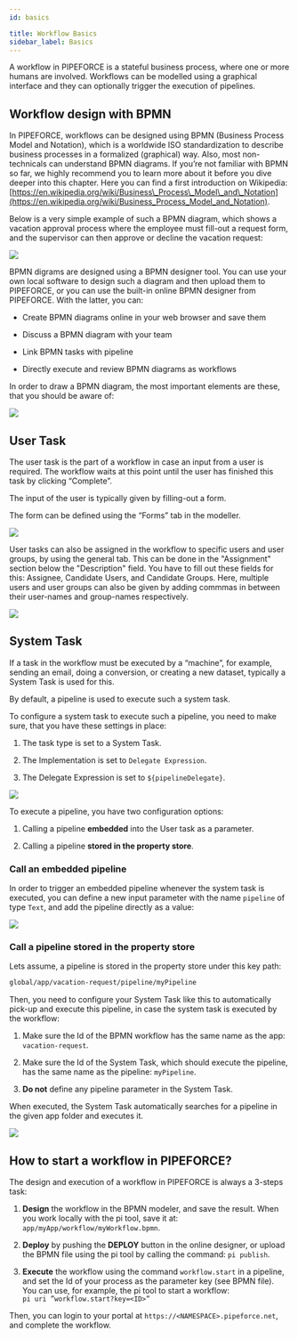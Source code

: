 ```yaml
---
id: basics

title: Workflow Basics
sidebar_label: Basics
---
```


A workflow in PIPEFORCE is a stateful business process, where one or more humans are involved. Workflows can be modelled using a graphical interface and they can optionally trigger the execution of pipelines.

## Workflow design with BPMN

In PIPEFORCE, workflows can be designed using BPMN (Business Process Model and Notation), which is a worldwide ISO standardization to describe business processes in a formalized (graphical) way. Also, most non-technicals can understand BPMN diagrams. If you’re not familiar with BPMN so far, we highly recommend you to learn more about it before you dive deeper into this chapter. Here you can find a first introduction on Wikipedia: [https://en.wikipedia.org/wiki/Business\_Process\_Model\_and\_Notation](https://en.wikipedia.org/wiki/Business_Process_Model_and_Notation).

Below is a very simple example of such a BPMN diagram, which shows a vacation approval process where the employee must fill-out a request form, and the supervisor can then approve or decline the vacation request:

![](../../img/grafik-20210712-071439.png)

BPMN digrams are designed using a BPMN designer tool. You can use your own local software to design such a diagram and then upload them to PIPEFORCE, or you can use the built-in online BPMN designer from PIPEFORCE. With the latter, you can:

*   Create BPMN diagrams online in your web browser and save them
    
*   Discuss a BPMN diagram with your team
    
*   Link BPMN tasks with pipeline
    
*   Directly execute and review BPMN diagrams as workflows
    

In order to draw a BPMN diagram, the most important elements are these, that you should be aware of:

![](../../img/grafik-20201023-111600.png)

## User Task

The user task is the part of a workflow in case an input from a user is required. The workflow waits at this point until the user has finished this task by clicking “Complete”.

The input of the user is typically given by filling-out a form.

The form can be defined using the “Forms” tab in the modeller.

![](../../img/workflow-user-task.png)

User tasks can also be assigned in the workflow to specific users and user groups, by using the general tab. This can be done in the "Assignment" section below the "Description" field. You have to fill out these fields for this: Assignee, Candidate Users, and Candidate Groups. Here, multiple users and user groups can also be given by adding commmas in between their user-names and group-names respectively. 

![](../../img/workflow-user-task-general.png)

## System Task

If a task in the workflow must be executed by a “machine”, for example, sending an email, doing a conversion, or creating a new dataset, typically a System Task is used for this.

By default, a pipeline is used to execute such a system task.

To configure a system task to execute such a pipeline, you need to make sure, that you have these settings in place:

1.  The task type is set to a System Task.
    
2.  The Implementation is set to `Delegate Expression`.
    
3.  The Delegate Expression is set to `${pipelineDelegate}`.
    

![](../../img/grafik-20201023-112937.png)

To execute a pipeline, you have two configuration options:

1.  Calling a pipeline **embedded** into the User task as a parameter.
    
2.  Calling a pipeline **stored in the property store**.
    

### Call an embedded pipeline

In order to trigger an embedded pipeline whenever the system task is executed, you can define a new input parameter with the name `pipeline` of type `Text`, and add the pipeline directly as a value:

![](../../img/send-email.png)

### Call a pipeline stored in the property store

Lets assume, a pipeline is stored in the property store under this key path:

```bash
global/app/vacation-request/pipeline/myPipeline
```

Then, you need to configure your System Task like this to automatically pick-up and execute this pipeline, in case the system task is executed by the workflow:

1.  Make sure the Id of the BPMN workflow has the same name as the app: `vacation-request`.
    
2.  Make sure the Id of the System Task, which should execute the pipeline, has the same name as the pipeline: `myPipeline`.
    
3.  **Do not** define any pipeline parameter in the System Task.
    

When executed, the System Task automatically searches for a pipeline in the given app folder and executes it.

![](../../img/validation-request.png)

## How to start a workflow in PIPEFORCE?

The design and execution of a workflow in PIPEFORCE is always a 3-steps task:

1.  **Design** the workflow in the BPMN modeler, and save the result. When you work locally with the pi tool, save it at: `app/myApp/workflow/myWorkflow.bpmn`.
    
2.  **Deploy** by pushing the **DEPLOY** button in the online designer, or upload the BPMN file using the pi tool by calling the command: `pi publish`.
    
3.  **Execute** the workflow using the command `workflow.start` in a pipeline, and set the Id of your process as the parameter key (see BPMN file). You can use, for example, the pi tool to start a workflow:  
    `pi uri ”workflow.start?key=<ID>”`
    

Then, you can login to your portal at `https://<NAMESPACE>.pipeforce.net`, and complete the workflow.
